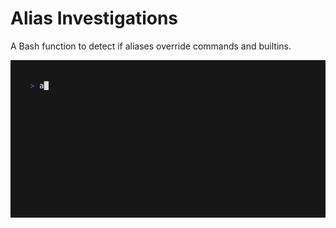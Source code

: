 # Alias Investigations

A Bash function to detect if aliases override commands and builtins.

<img alt="up.gif" src="ai.gif" width="600" />
